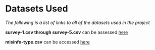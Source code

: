 # Datasets Used

_The following is a list of links to all of the datasets used in the project_

**survey-1.csv through survey-5.csv** can be assessed [here](https://dataverse.scholarsportal.info/datasets.xhtml?persistentId=doi:10.5683/SP2/JLULYA)

**misinfo-type.csv** can be accessed [here](https://zenodo.org/record/4024154)
